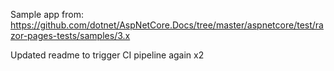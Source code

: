 Sample app from: https://github.com/dotnet/AspNetCore.Docs/tree/master/aspnetcore/test/razor-pages-tests/samples/3.x

Updated readme to trigger CI pipeline again x2